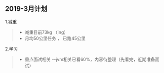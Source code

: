 2019-3月计划
-----------
1.减重 
>* 减重目前73kg （ing）
>* 月均50公里任务 ， 已跑45公里
     
2.学习
>* 重点面试相关 --jvm相关已看60%，内容待整理（先看完，近期准备面试）